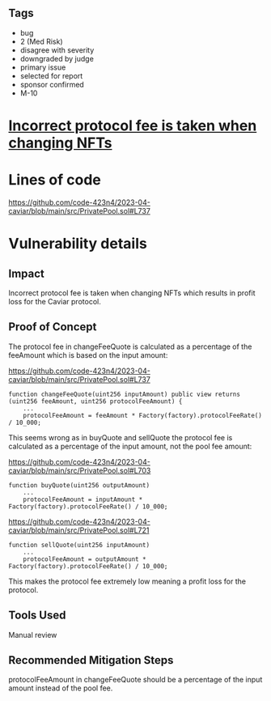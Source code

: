 ## Tags

- bug
- 2 (Med Risk)
- disagree with severity
- downgraded by judge
- primary issue
- selected for report
- sponsor confirmed
- M-10

# [Incorrect protocol fee is taken when changing NFTs](https://github.com/code-423n4/2023-04-caviar-findings/issues/463) 

# Lines of code

https://github.com/code-423n4/2023-04-caviar/blob/main/src/PrivatePool.sol#L737


# Vulnerability details

## Impact
Incorrect protocol fee is taken when changing NFTs which results in profit loss for the Caviar protocol.

## Proof of Concept
The protocol fee in changeFeeQuote is calculated as a percentage of the feeAmount which is based on the input amount:

https://github.com/code-423n4/2023-04-caviar/blob/main/src/PrivatePool.sol#L737
```solidity
function changeFeeQuote(uint256 inputAmount) public view returns (uint256 feeAmount, uint256 protocolFeeAmount) {
    ...
    protocolFeeAmount = feeAmount * Factory(factory).protocolFeeRate() / 10_000;
```

This seems wrong as in buyQuote and sellQuote the protocol fee is calculated as a percentage of the input amount, not the pool fee amount:

https://github.com/code-423n4/2023-04-caviar/blob/main/src/PrivatePool.sol#L703
```solidity
function buyQuote(uint256 outputAmount)
    ...
    protocolFeeAmount = inputAmount * Factory(factory).protocolFeeRate() / 10_000;
```

https://github.com/code-423n4/2023-04-caviar/blob/main/src/PrivatePool.sol#L721
```solidity
function sellQuote(uint256 inputAmount)
    ...
    protocolFeeAmount = outputAmount * Factory(factory).protocolFeeRate() / 10_000;
```

This makes the protocol fee extremely low meaning a profit loss for the protocol.

## Tools Used
Manual review

## Recommended Mitigation Steps
protocolFeeAmount in changeFeeQuote should be a percentage of the input amount instead of the pool fee.
